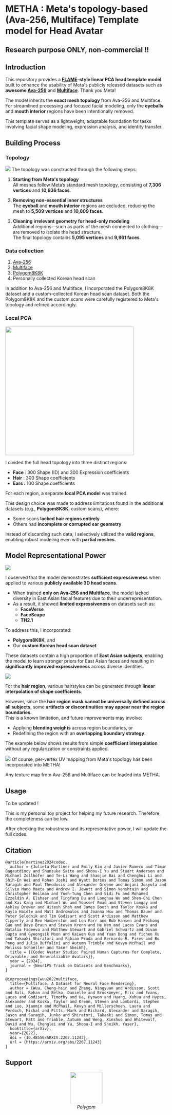 # METHA : Meta's topology-based (Ava-256, Multiface) Template model for Head Avatar


## Research purpose ONLY, non-commercial !!

## Introduction

This repository provides a **[FLAME](https://flame.is.tue.mpg.de/)-style linear PCA head template model** built to enhance the usability of Meta's publicly released datasets such as **awesome [Ava-256](https://github.com/facebookresearch/ava-256)** and **[Multiface](https://github.com/facebookresearch/multiface)**. Thank you Meta!

The model inherits the **exact mesh topology** from Ava-256 and Multiface. For streamlined processing and focused facial modeling, only the **eyeballs** and **mouth interior** regions have been intentionally removed.

This template serves as a lightweight, adaptable foundation for tasks involving facial shape modeling, expression analysis, and identity transfer.


## Building Process

### Topology
![](./assets/meta_preprocessing.jpg)
The topology was constructed through the following steps:

1. **Starting from Meta's topology**  
   All meshes follow Meta’s standard mesh topology, consisting of **7,306 vertices** and **10,936 faces**.

2. **Removing non-essential inner structures**  
   The **eyeball** and **mouth interior** regions are excluded, reducing the mesh to **5,509 vertices** and **10,809 faces**.

3. **Cleaning irrelevant geometry for head-only modeling**  
   Additional regions—such as parts of the mesh connected to clothing—are removed to isolate the head structure.  
   The final topology contains **5,095 vertices** and **9,961 faces**.

### Data collection

1. [Ava-256](https://github.com/facebookresearch/ava-256)
2. [Multiface](https://github.com/facebookresearch/multiface)
3. [Polygom8K8K](https://huggingface.co/datasets/polygom-team/8K8K)
4. Personally collected Korean head scan

In addition to Ava-256 and Multiface, I incorporated the Polygom8K8K dataset and a custom-collected Korean head scan dataset.
Both the Polygom8K8K and the custom scans were carefully registered to Meta's topology and refined accordingly.

### Local PCA
<img src="assets/mesh_seg.jpg" width="400"/>

I divided the full head topology into three distinct regions:

- **Face** : 300 Shape (ID) and 300 Expression coefficients
- **Hair** : 300 Shape coefficients
- **Ears** : 100 Shape coefficients

For each region, a separate **local PCA model** was trained.

This design choice was made to address limitations found in the additional datasets (e.g., **Polygom8K8K**, custom scans), where:

- Some scans **lacked hair regions entirely**
- Others had **incomplete or corrupted ear geometry**

Instead of discarding such data, I selectively utilized the **valid regions**, enabling robust modeling even with **partial meshes**.


## Model Representational Power
![](./assets/tiled.gif)

I observed that the model demonstrates **sufficient expressiveness** when applied to various **publicly available 3D head scans**.

- When trained **only on Ava-256 and Multiface**, the model lacked diversity in East Asian facial features due to their underrepresentation.
- As a result, it showed **limited expressiveness** on datasets such as:
  - **FaceVerse**
  - **FaceScape**
  - **TH2.1**

To address this, I incorporated:
- **Polygom8K8K**, and
- Our **custom Korean head scan dataset**

These datasets contain a high proportion of **East Asian subjects**, enabling the model to learn stronger priors for East Asian faces and resulting in **significantly improved expressiveness** across diverse identities.

![](./assets/tiled_hair.gif)

For the **hair region**, various hairstyles can be generated through **linear interpolation of shape coefficients**.

However, since the **hair region mask cannot be universally defined across all subjects**, some **artifacts or discontinuities may appear near the region boundaries**.  
This is a known limitation, and future improvements may involve:
- Applying **blending weights** across region boundaries, or  
- Redefining the region with an **overlapping boundary strategy**.

The example below shows results from simple **coefficient interpolation** without any regularization or constraints applied.


![](./assets/tiled.jpg)
Of course, per-vertex UV mapping from Meta's topology has been incorporated into METHA!

Any texture map from Ava-256 and Multiface can be loaded into METHA.

## Usage

To be updated ! 

This is my personal toy project for helping my future research. Therefore, the completeness can be low. 

After checking the robustness and its representative power, I will update the full codes.


## Citation

```
@article{martinez2024codec,
  author = {Julieta Martinez and Emily Kim and Javier Romero and Timur Bagautdinov and Shunsuke Saito and Shoou-I Yu and Stuart Anderson and Michael Zollhöfer and Te-Li Wang and Shaojie Bai and Chenghui Li and Shih-En Wei and Rohan Joshi and Wyatt Borsos and Tomas Simon and Jason Saragih and Paul Theodosis and Alexander Greene and Anjani Josyula and Silvio Mano Maeta and Andrew I. Jewett and Simon Venshtain and Christopher Heilman and Yueh-Tung Chen and Sidi Fu and Mohamed Ezzeldin A. Elshaer and Tingfang Du and Longhua Wu and Shen-Chi Chen and Kai Kang and Michael Wu and Youssef Emad and Steven Longay and Ashley Brewer and Hitesh Shah and James Booth and Taylor Koska and Kayla Haidle and Matt Andromalos and Joanna Hsu and Thomas Dauer and Peter Selednik and Tim Godisart and Scott Ardisson and Matthew Cipperly and Ben Humberston and Lon Farr and Bob Hansen and Peihong Guo and Dave Braun and Steven Krenn and He Wen and Lucas Evans and Natalia Fadeeva and Matthew Stewart and Gabriel Schwartz and Divam Gupta and Gyeongsik Moon and Kaiwen Guo and Yuan Dong and Yichen Xu and Takaaki Shiratori and Fabian Prada and Bernardo R. Pires and Bo Peng and Julia Buffalini and Autumn Trimble and Kevyn McPhail and Melissa Schoeller and Yaser Sheikh},
  title = {{Codec Avatar Studio: Paired Human Captures for Complete, Driveable, and Generalizable Avatars}},
  year = {2024},
  journal = {NeurIPS Track on Datasets and Benchmarks},
}

@inproceedings{wuu2022multiface,
  title={Multiface: A Dataset for Neural Face Rendering},
  author = {Wuu, Cheng-hsin and Zheng, Ningyuan and Ardisson, Scott and Bali, Rohan and Belko, Danielle and Brockmeyer, Eric and Evans, Lucas and Godisart, Timothy and Ha, Hyowon and Huang, Xuhua and Hypes, Alexander and Koska, Taylor and Krenn, Steven and Lombardi, Stephen and Luo, Xiaomin and McPhail, Kevyn and Millerschoen, Laura and Perdoch, Michal and Pitts, Mark and Richard, Alexander and Saragih, Jason and Saragih, Junko and Shiratori, Takaaki and Simon, Tomas and Stewart, Matt and Trimble, Autumn and Weng, Xinshuo and Whitewolf, David and Wu, Chenglei and Yu, Shoou-I and Sheikh, Yaser},
  booktitle={arXiv},
  year={2022},
  doi = {10.48550/ARXIV.2207.11243},
  url = {https://arxiv.org/abs/2207.11243}
}
```

## Support
<p align="center">
  <img src="assets/polygom_logo.png" width="100"/>
  <br/>
  <em>Polygom</em>
</p>
